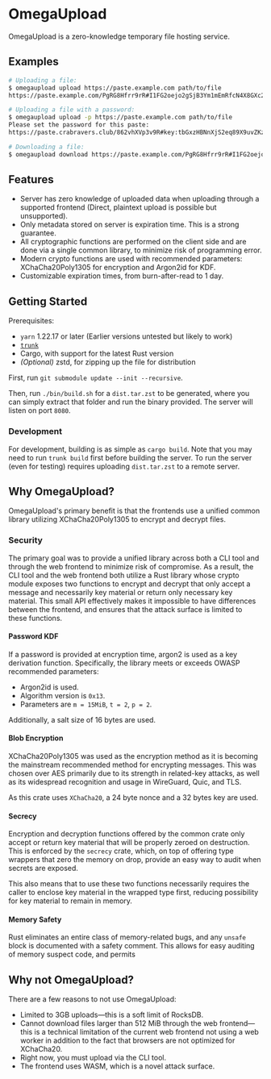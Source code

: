 # OmegaUpload

OmegaUpload is a zero-knowledge temporary file hosting service.

## Examples

```bash
# Uploading a file:
$ omegaupload upload https://paste.example.com path/to/file
https://paste.example.com/PgRG8Hfrr9rR#I1FG2oejo2gSjB3Ym1mEmRfcN4X8GXc2pZtZeiSsWFo=

# Uploading a file with a password:
$ omegaupload upload -p https://paste.example.com path/to/file
Please set the password for this paste:
https://paste.crabravers.club/862vhXVp3v9R#key:tbGxzHBNnXjS2eq89X9uvZKz_i8bvapLPEp8g0waQrc=!pw

# Downloading a file:
$ omegaupload download https://paste.example.com/PgRG8Hfrr9rR#I1FG2oejo2gSjB3Ym1mEmRfcN4X8GXc2pZtZeiSsWFo=
```

## Features

- Server has zero knowledge of uploaded data when uploading through a supported
  frontend (Direct, plaintext upload is possible but unsupported).
- Only metadata stored on server is expiration time. This is a strong guarantee.
- All cryptographic functions are performed on the client side and are done via
  a single common library, to minimize risk of programming error.
- Modern crypto functions are used with recommended parameters:
  XChaCha20Poly1305 for encryption and Argon2id for KDF.
- Customizable expiration times, from burn-after-read to 1 day.

## Getting Started

Prerequisites:
- `yarn` 1.22.17 or later (Earlier versions untested but likely to work)
- [`trunk`](https://trunkrs.dev/)
- Cargo, with support for the latest Rust version
- _(Optional)_ zstd, for zipping up the file for distribution

First, run `git submodule update --init --recursive`.

Then, run `./bin/build.sh` for a `dist.tar.zst` to be generated, where you can
simply extract that folder and run the binary provided. The server will listen
on port `8080`.

### Development

For development, building is as simple as `cargo build`. Note that you may need
to run `trunk build` first before building the server. To run the server (even
for testing) requires uploading `dist.tar.zst` to a remote server.

## Why OmegaUpload?

OmegaUpload's primary benefit is that the frontends use a unified common library
utilizing XChaCha20Poly1305 to encrypt and decrypt files.

### Security

The primary goal was to provide a unified library across both a CLI tool and
through the web frontend to minimize risk of compromise. As a result, the CLI
tool and the web frontend both utilize a Rust library whose crypto module
exposes two functions to encrypt and decrypt that only accept a message and
necessarily key material or return only necessary key material. This small API
effectively makes it impossible to have differences between the frontend, and
ensures that the attack surface is limited to these functions.

#### Password KDF

If a password is provided at encryption time, argon2 is used as a key derivation
function. Specifically, the library meets or exceeds OWASP recommended
parameters:
 - Argon2id is used.
 - Algorithm version is `0x13`.
 - Parameters are `m = 15MiB`, `t = 2`, `p = 2`.

 Additionally, a salt size of 16 bytes are used.

#### Blob Encryption

XChaCha20Poly1305 was used as the encryption method as it is becoming the
mainstream recommended method for encrypting messages. This was chosen over AES
primarily due to its strength in related-key attacks, as well as its widespread
recognition and usage in WireGuard, Quic, and TLS.

As this crate uses `XChaCha20`, a 24 byte nonce and a 32 bytes key are used.

#### Secrecy

Encryption and decryption functions offered by the common crate only accept or
return key material that will be properly zeroed on destruction. This is
enforced by the `secrecy` crate, which, on top of offering type wrappers that
zero the memory on drop, provide an easy way to audit when secrets are exposed.

This also means that to use these two functions necessarily requires the caller
to enclose key material in the wrapped type first, reducing possibility for key
material to remain in memory.

#### Memory Safety

Rust eliminates an entire class of memory-related bugs, and any `unsafe` block
is documented with a safety comment. This allows for easy auditing of memory
suspect code, and permits

## Why not OmegaUpload?

There are a few reasons to not use OmegaUpload:
 - Limited to 3GB uploads&mdash;this is a soft limit of RocksDB.
 - Cannot download files larger than 512 MiB through the web frontend&mdash;this
   is a technical limitation of the current web frontend not using a web worker
   in addition to the fact that browsers are not optimized for XChaCha20.
 - Right now, you must upload via the CLI tool.
 - The frontend uses WASM, which is a novel attack surface.